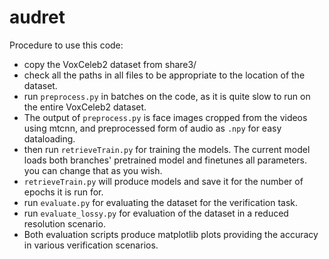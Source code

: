 # audret
Procedure to use this code:
* copy the VoxCeleb2 dataset from share3/
* check all the paths in all files to be appropriate to the location of the dataset.
* run ```preprocess.py``` in batches on the code, as it is quite slow to run on the entire VoxCeleb2 dataset.
* The output of ```preprocess.py``` is face images cropped from the videos using mtcnn, and preprocessed form of audio as ```.npy``` for easy dataloading.
* then run ```retrieveTrain.py``` for training the models. The current model loads both branches' pretrained model and finetunes all parameters. you can change that as you wish. 
* ```retrieveTrain.py``` will produce models and save it for the number of epochs it is run for. 
* run ```evaluate.py``` for evaluating the dataset for the verification task. 
* run ```evaluate_lossy.py``` for evaluation of the dataset in a reduced resolution scenario. 
* Both evaluation scripts produce matplotlib plots providing the accuracy in various verification scenarios.  
